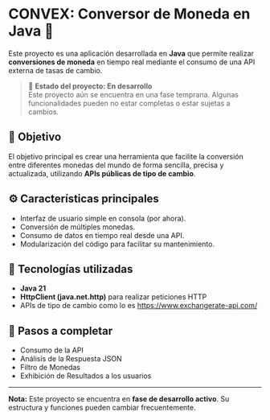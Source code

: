 # CONVEX: Conversor de Moneda en Java 💱

Este proyecto es una aplicación desarrollada en **Java** que permite realizar **conversiones de moneda** en tiempo real mediante el consumo de una API externa de tasas de cambio.

> 🚧 **Estado del proyecto: En desarrollo**  
> Este proyecto aún se encuentra en una fase temprana. Algunas funcionalidades pueden no estar completas o estar sujetas a cambios.

## 📌 Objetivo

El objetivo principal es crear una herramienta que facilite la conversión entre diferentes monedas del mundo de forma sencilla, precisa y actualizada, utilizando **APIs públicas de tipo de cambio**.

## ⚙️ Características principales

- Interfaz de usuario simple en consola (por ahora).
- Conversión de múltiples monedas.
- Consumo de datos en tiempo real desde una API.
- Modularización del código para facilitar su mantenimiento.

## 🧱 Tecnologías utilizadas

- **Java 21**
- **HttpClient (java.net.http)** para realizar peticiones HTTP
- APIs de tipo de cambio como lo es https://www.exchangerate-api.com/


## 📝 Pasos a completar

- Consumo de la API  
- Análisis de la Respuesta JSON  
- Filtro de Monedas  
- Exhibición de Resultados a los usuarios

---

**Nota:** Este proyecto se encuentra en **fase de desarrollo activo**. Su estructura y funciones pueden cambiar frecuentemente.